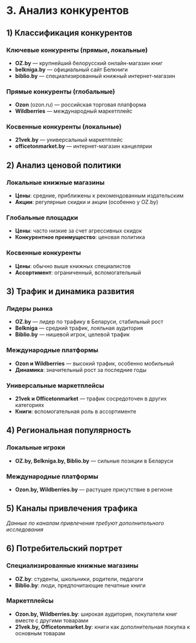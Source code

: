 # 3. Анализ конкурентов

## 1) Классификация конкурентов

### Ключевые конкуренты (прямые, локальные)
- **OZ.by** — крупнейший белорусский онлайн-магазин книг
- **belkniga.by** — официальный сайт Белкниги
- **biblio.by** — специализированный книжный интернет-магазин

### Прямые конкуренты (глобальные)
- **Ozon** (ozon.ru) — российская торговая платформа
- **Wildberries** — международный маркетплейс

### Косвенные конкуренты (локальные)
- **21vek.by** — универсальный маркетплейс
- **officetonmarket.by** — интернет-магазин канцелярии

## 2) Анализ ценовой политики

### Локальные книжные магазины
- **Цены**: средние, приближены к рекомендованным издательским
- **Акции**: регулярные скидки и акции (особенно у OZ.by)

### Глобальные площадки
- **Цены**: часто низкие за счет агрессивных скидок
- **Конкурентное преимущество**: ценовая политика

### Косвенные конкуренты
- **Цены**: обычно выше книжных специалистов
- **Ассортимент**: ограниченный, вспомогательный

## 3) Трафик и динамика развития

### Лидеры рынка
- **OZ.by** — лидер по трафику в Беларуси, стабильный рост
- **Belkniga** — средний трафик, лояльная аудитория
- **Biblio.by** — нишевой игрок, целевой трафик

### Международные платформы
- **Ozon и Wildberries** — высокий трафик, особенно мобильный
- **Динамика**: значительный рост за последние годы

### Универсальные маркетплейсы
- **21vek и Officetonmarket** — трафик сосредоточен в других категориях
- **Книги**: вспомогательная роль в ассортименте

## 4) Региональная популярность

### Локальные игроки
- **OZ.by, Belkniga.by, Biblio.by** — сильные позиции в Беларуси

### Международные платформы
- **Ozon.by, Wildberries.by** — растущее присутствие в регионе

## 5) Каналы привлечения трафика

*Данные по каналам привлечения требуют дополнительного исследования*

## 6) Потребительский портрет

### Специализированные книжные магазины
- **OZ.by**: студенты, школьники, родители, педагоги
- **Biblio.by**: люди, предпочитающие печатные книги

### Маркетплейсы
- **Ozon.by, Wildberries.by**: широкая аудитория, покупатели книг вместе с другими товарами
- **21vek.by, Officetonmarket.by**: книги как дополнительная покупка к основным товарам
